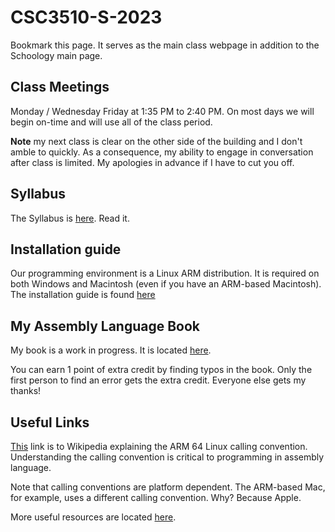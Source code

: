 # CSC3510-S-2023

Bookmark this page. It serves as the main class webpage in addition to
the Schoology main page.

## Class Meetings

Monday / Wednesday Friday at 1:35 PM to 2:40 PM. On most days we will
begin on-time and will use all of the class period.

**Note** my next class is clear on the other side of the building and I
don't amble to quickly. As a consequence, my ability to engage in
conversation after class is limited. My apologies in advance if I have
to cut you off.

## Syllabus

The Syllabus is [here](./Syllabus/syllabus.pdf). Read it.

## Installation guide

Our programming environment is a Linux ARM distribution. It is required
on both Windows and Macintosh (even if you have an ARM-based Macintosh).
The installation guide is found [here](./install.md)

## My Assembly Language Book

My book is a work in progress. It is located
[here](https://github.com/pkivolowitz/asm_book).

You can earn 1 point of extra credit by finding typos in the book. Only
the first person to find an error gets the extra credit. Everyone else
gets my thanks!

## Useful Links

[This](https://en.wikipedia.org/wiki/Calling_convention#ARM_(A64)) link
is to Wikipedia explaining the ARM 64 Linux calling convention.
Understanding the calling convention is critical to programming in
assembly language.

Note that calling conventions are platform dependent. The ARM-based Mac,
for example, uses a different calling convention. Why? Because Apple.

More useful resources are located [here](./reference).
